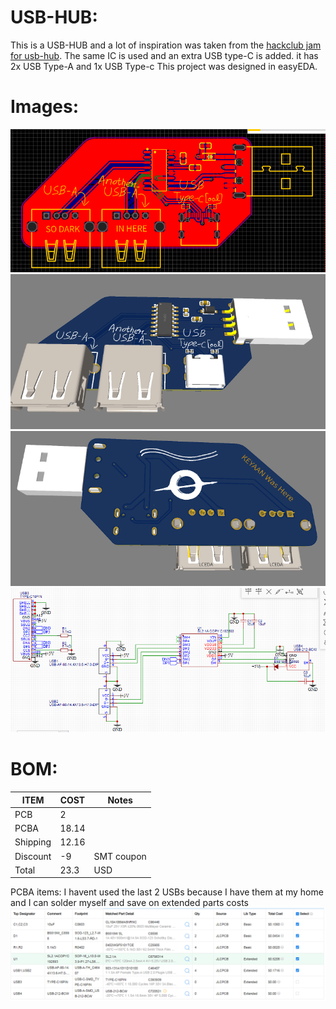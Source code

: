 # USB-HUB:  
This is a USB-HUB and a lot of inspiration was taken from the [hackclub jam for usb-hub](https://jams.hackclub.com/batch/usb-hub/). The same IC is used and an extra USB type-C is added. 
it has 2x USB Type-A and 1x USB Type-c
This project was designed in easyEDA.
# Images:
![pcb](/images/pcb.png)
![3d1](/images/3d1.png)
![3d2](/images/3d2.png)
![schemtic](/images/sch.png)

# BOM:
| ITEM     | COST  | Notes      |
| -------- | ----- | ---------- |
| PCB      | 2     |            |
| PCBA     | 18.14 |            |
| Shipping | 12.16 |            |
| Discount | \-9   | SMT coupon |
| Total    | 23.3  | USD        |

PCBA items:
I havent used the last 2 USBs because I have them at my home and I can solder myself and save on extended parts costs
![BOM](/images/bom.png)
